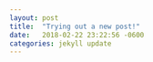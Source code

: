 ```yaml
---
layout: post
title:  "Trying out a new post!"
date:   2018-02-22 23:22:56 -0600
categories: jekyll update
---
```

